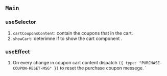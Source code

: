 ## `Main`

### useSelector

1. `cartCouponsContent`: contain the coupons that in the cart.
2. `showCart`: deterimne if to show the cart component .

### useEffect

1. On every change in coupon cart content dispatch `({ type: "PURCHASE-COUPON-RESET-MSG" })` to reset the purchase coupon messege.
   `
